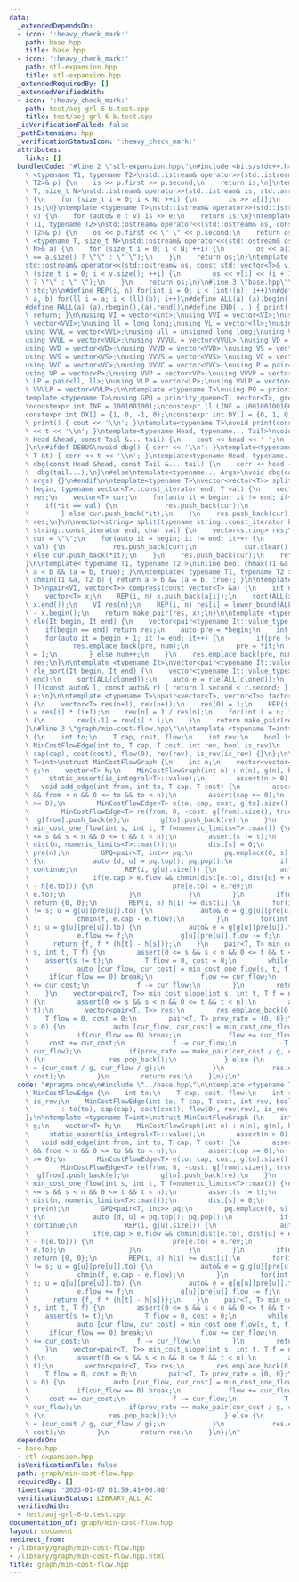 ```yaml
---
data:
  _extendedDependsOn:
  - icon: ':heavy_check_mark:'
    path: base.hpp
    title: base.hpp
  - icon: ':heavy_check_mark:'
    path: stl-expansion.hpp
    title: stl-expansion.hpp
  _extendedRequiredBy: []
  _extendedVerifiedWith:
  - icon: ':heavy_check_mark:'
    path: test/aoj-grl-6-b.test.cpp
    title: test/aoj-grl-6-b.test.cpp
  _isVerificationFailed: false
  _pathExtension: hpp
  _verificationStatusIcon: ':heavy_check_mark:'
  attributes:
    links: []
  bundledCode: "#line 2 \"stl-expansion.hpp\"\n#include <bits/stdc++.h>\n\ntemplate\
    \ <typename T1, typename T2>\nstd::istream& operator>>(std::istream& is, std::pair<T1,\
    \ T2>& p) {\n    is >> p.first >> p.second;\n    return is;\n}\ntemplate <typename\
    \ T, size_t N>\nstd::istream& operator>>(std::istream& is, std::array<T, N>& a)\
    \ {\n    for (size_t i = 0; i < N; ++i) {\n        is >> a[i];\n    }\n    return\
    \ is;\n}\ntemplate <typename T>\nstd::istream& operator>>(std::istream& is, std::vector<T>&\
    \ v) {\n    for (auto& e : v) is >> e;\n    return is;\n}\ntemplate <typename\
    \ T1, typename T2>\nstd::ostream& operator<<(std::ostream& os, const std::pair<T1,\
    \ T2>& p) {\n    os << p.first << \" \" << p.second;\n    return os;\n}\ntemplate\
    \ <typename T, size_t N>\nstd::ostream& operator<<(std::ostream& os, const std::array<T,\
    \ N>& a) {\n    for (size_t i = 0; i < N; ++i) {\n        os << a[i] << (i + 1\
    \ == a.size() ? \"\" : \" \");\n    }\n    return os;\n}\ntemplate <typename T>\n\
    std::ostream& operator<<(std::ostream& os, const std::vector<T>& v) {\n    for\
    \ (size_t i = 0; i < v.size(); ++i) {\n        os << v[i] << (i + 1 == v.size()\
    \ ? \"\" : \" \");\n    }\n    return os;\n}\n#line 3 \"base.hpp\"\nusing namespace\
    \ std;\n\n#define REP(i, n) for(int i = 0; i < (int)(n); i++)\n#define FOR(i,\
    \ a, b) for(ll i = a; i < (ll)(b); i++)\n#define ALL(a) (a).begin(),(a).end()\n\
    #define RALL(a) (a).rbegin(),(a).rend()\n#define END(...) { print(__VA_ARGS__);\
    \ return; }\n\nusing VI = vector<int>;\nusing VVI = vector<VI>;\nusing VVVI =\
    \ vector<VVI>;\nusing ll = long long;\nusing VL = vector<ll>;\nusing VVL = vector<VL>;\n\
    using VVVL = vector<VVL>;\nusing ull = unsigned long long;\nusing VUL = vector<ull>;\n\
    using VVUL = vector<VUL>;\nusing VVVUL = vector<VVUL>;\nusing VD = vector<double>;\n\
    using VVD = vector<VD>;\nusing VVVD = vector<VVD>;\nusing VS = vector<string>;\n\
    using VVS = vector<VS>;\nusing VVVS = vector<VVS>;\nusing VC = vector<char>;\n\
    using VVC = vector<VC>;\nusing VVVC = vector<VVC>;\nusing P = pair<int, int>;\n\
    using VP = vector<P>;\nusing VVP = vector<VP>;\nusing VVVP = vector<VVP>;\nusing\
    \ LP = pair<ll, ll>;\nusing VLP = vector<LP>;\nusing VVLP = vector<VLP>;\nusing\
    \ VVVLP = vector<VVLP>;\n\ntemplate <typename T>\nusing PQ = priority_queue<T>;\n\
    template <typename T>\nusing GPQ = priority_queue<T, vector<T>, greater<T>>;\n\
    \nconstexpr int INF = 1001001001;\nconstexpr ll LINF = 1001001001001001001ll;\n\
    constexpr int DX[] = {1, 0, -1, 0};\nconstexpr int DY[] = {0, 1, 0, -1};\n\nvoid\
    \ print() { cout << '\\n'; }\ntemplate<typename T>\nvoid print(const T &t) { cout\
    \ << t << '\\n'; }\ntemplate<typename Head, typename... Tail>\nvoid print(const\
    \ Head &head, const Tail &... tail) {\n    cout << head << ' ';\n    print(tail...);\n\
    }\n\n#ifdef DEBUG\nvoid dbg() { cerr << '\\n'; }\ntemplate<typename T>\nvoid dbg(const\
    \ T &t) { cerr << t << '\\n'; }\ntemplate<typename Head, typename... Tail>\nvoid\
    \ dbg(const Head &head, const Tail &... tail) {\n    cerr << head << ' ';\n  \
    \  dbg(tail...);\n}\n#else\ntemplate<typename... Args>\nvoid dbg(const Args &...\
    \ args) {}\n#endif\n\ntemplate<typename T>\nvector<vector<T>> split(typename vector<T>::const_iterator\
    \ begin, typename vector<T>::const_iterator end, T val) {\n    vector<vector<T>>\
    \ res;\n    vector<T> cur;\n    for(auto it = begin; it != end; it++) {\n    \
    \    if(*it == val) {\n            res.push_back(cur);\n            cur.clear();\n\
    \        } else cur.push_back(*it);\n    }\n    res.push_back(cur);\n    return\
    \ res;\n}\n\nvector<string> split(typename string::const_iterator begin, typename\
    \ string::const_iterator end, char val) {\n    vector<string> res;\n    string\
    \ cur = \"\";\n    for(auto it = begin; it != end; it++) {\n        if(*it ==\
    \ val) {\n            res.push_back(cur);\n            cur.clear();\n        }\
    \ else cur.push_back(*it);\n    }\n    res.push_back(cur);\n    return res;\n\
    }\n\ntemplate< typename T1, typename T2 >\ninline bool chmax(T1 &a, T2 b) { return\
    \ a < b && (a = b, true); }\n\ntemplate< typename T1, typename T2 >\ninline bool\
    \ chmin(T1 &a, T2 b) { return a > b && (a = b, true); }\n\ntemplate <typename\
    \ T>\npair<VI, vector<T>> compress(const vector<T> &a) {\n    int n = a.size();\n\
    \    vector<T> x;\n    REP(i, n) x.push_back(a[i]);\n    sort(ALL(x)); x.erase(unique(ALL(x)),\
    \ x.end());\n    VI res(n);\n    REP(i, n) res[i] = lower_bound(ALL(x), a[i])\
    \ - x.begin();\n    return make_pair(res, x);\n}\n\ntemplate <typename It>\nauto\
    \ rle(It begin, It end) {\n    vector<pair<typename It::value_type, int>> res;\n\
    \    if(begin == end) return res;\n    auto pre = *begin;\n    int num = 1;\n\
    \    for(auto it = begin + 1; it != end; it++) {\n        if(pre != *it) {\n \
    \           res.emplace_back(pre, num);\n            pre = *it;\n            num\
    \ = 1;\n        } else num++;\n    }\n    res.emplace_back(pre, num);\n    return\
    \ res;\n}\n\ntemplate <typename It>\nvector<pair<typename It::value_type, int>>\
    \ rle_sort(It begin, It end) {\n    vector<typename It::value_type> cloned(begin,\
    \ end);\n    sort(ALL(cloned));\n    auto e = rle(ALL(cloned));\n    sort(ALL(e),\
    \ [](const auto& l, const auto& r) { return l.second < r.second; });\n    return\
    \ e;\n}\n\ntemplate <typename T>\npair<vector<T>, vector<T>> factorial(int n)\
    \ {\n    vector<T> res(n+1), rev(n+1);\n    res[0] = 1;\n    REP(i, n) res[i+1]\
    \ = res[i] * (i+1);\n    rev[n] = 1 / res[n];\n    for(int i = n; i > 0; i--)\
    \ {\n        rev[i-1] = rev[i] * i;\n    }\n    return make_pair(res, rev);\n\
    }\n#line 3 \"graph/min-cost-flow.hpp\"\n\ntemplate <typename T=int>\nstruct MinCostFlowEdge\
    \ {\n    int to;\n    T cap, cost, flow;\n    int rev;\n    bool is_rev;\n   \
    \ MinCostFlowEdge(int to, T cap, T cost, int rev, bool is_rev)\n        : to(to),\
    \ cap(cap), cost(cost), flow(0), rev(rev), is_rev(is_rev) {}\n};\n\ntemplate <typename\
    \ T=int>\nstruct MinCostFlowGraph {\n    int n;\n    vector<vector<MinCostFlowEdge<T>>>\
    \ g;\n    vector<T> h;\n    MinCostFlowGraph(int n) : n(n), g(n), h(n) {\n   \
    \     static_assert(is_integral<T>::value);\n        assert(n > 0);\n    }\n \
    \   void add_edge(int from, int to, T cap, T cost) {\n        assert(0 <= from\
    \ && from < n && 0 <= to && to < n);\n        assert(cap >= 0);\n        assert(cost\
    \ >= 0);\n        MinCostFlowEdge<T> e(to, cap, cost, g[to].size(), false);\n\
    \        MinCostFlowEdge<T> re(from, 0, -cost, g[from].size(), true);\n      \
    \  g[from].push_back(e);\n        g[to].push_back(re);\n    }\n    pair<T, T>\
    \ min_cost_one_flow(int s, int t, T f=numeric_limits<T>::max()) {\n        assert(0\
    \ <= s && s < n && 0 <= t && t < n);\n        assert(s != t);\n        vector<T>\
    \ dist(n, numeric_limits<T>::max());\n        dist[s] = 0;\n        vector<int>\
    \ pre(n);\n        GPQ<pair<T, int>> pq;\n        pq.emplace(0, s);\n        while(!pq.empty())\
    \ {\n            auto [d, u] = pq.top(); pq.pop();\n            if(dist[u] < d)\
    \ continue;\n            REP(i, g[u].size()) {\n                auto& e = g[u][i];\n\
    \                if(e.cap > e.flow && chmin(dist[e.to], dist[u] + e.cost + h[u]\
    \ - h[e.to])) {\n                    pre[e.to] = e.rev;\n                    pq.emplace(dist[e.to],\
    \ e.to);\n                }\n            }\n        }\n        if(dist[t] == numeric_limits<T>::max())\
    \ return {0, 0};\n        REP(i, n) h[i] += dist[i];\n        for(int u = t; u\
    \ != s; u = g[u][pre[u]].to) {\n            auto& e = g[g[u][pre[u]].to][g[u][pre[u]].rev];\n\
    \            chmin(f, e.cap - e.flow);\n        }\n        for(int u = t; u !=\
    \ s; u = g[u][pre[u]].to) {\n            auto& e = g[g[u][pre[u]].to][g[u][pre[u]].rev];\n\
    \            e.flow += f;\n            g[u][pre[u]].flow -= f;\n        }\n  \
    \      return {f, f * (h[t] - h[s])};\n    }\n    pair<T, T> min_cost_flow(int\
    \ s, int t, T f) {\n        assert(0 <= s && s < n && 0 <= t && t < n);\n    \
    \    assert(s != t);\n        T flow = 0, cost = 0;\n        while(f > 0) {\n\
    \            auto [cur_flow, cur_cost] = min_cost_one_flow(s, t, f);\n       \
    \     if(cur_flow == 0) break;\n            flow += cur_flow;\n            cost\
    \ += cur_cost;\n            f -= cur_flow;\n        }\n        return {flow, cost};\n\
    \    }\n    vector<pair<T, T>> min_cost_slope(int s, int t, T f = numeric_limits<T>::max())\
    \ {\n        assert(0 <= s && s < n && 0 <= t && t < n);\n        assert(s !=\
    \ t);\n        vector<pair<T, T>> res;\n        res.emplace_back(0, 0);\n    \
    \    T flow = 0, cost = 0;\n        pair<T, T> prev_rate = {0, 0};\n        while(f\
    \ > 0) {\n            auto [cur_flow, cur_cost] = min_cost_one_flow(s, t, f);\n\
    \            if(cur_flow == 0) break;\n            flow += cur_flow;\n       \
    \     cost += cur_cost;\n            f -= cur_flow;\n            T g = gcd(cur_cost,\
    \ cur_flow);\n            if(prev_rate == make_pair(cur_cost / g, cur_flow / g))\
    \ {\n                res.pop_back();\n            } else {\n                prev_rate\
    \ = {cur_cost / g, cur_flow / g};\n            }\n            res.emplace_back(flow,\
    \ cost);\n        }\n        return res;\n    }\n};\n"
  code: "#pragma once\n#include \"../base.hpp\"\n\ntemplate <typename T=int>\nstruct\
    \ MinCostFlowEdge {\n    int to;\n    T cap, cost, flow;\n    int rev;\n    bool\
    \ is_rev;\n    MinCostFlowEdge(int to, T cap, T cost, int rev, bool is_rev)\n\
    \        : to(to), cap(cap), cost(cost), flow(0), rev(rev), is_rev(is_rev) {}\n\
    };\n\ntemplate <typename T=int>\nstruct MinCostFlowGraph {\n    int n;\n    vector<vector<MinCostFlowEdge<T>>>\
    \ g;\n    vector<T> h;\n    MinCostFlowGraph(int n) : n(n), g(n), h(n) {\n   \
    \     static_assert(is_integral<T>::value);\n        assert(n > 0);\n    }\n \
    \   void add_edge(int from, int to, T cap, T cost) {\n        assert(0 <= from\
    \ && from < n && 0 <= to && to < n);\n        assert(cap >= 0);\n        assert(cost\
    \ >= 0);\n        MinCostFlowEdge<T> e(to, cap, cost, g[to].size(), false);\n\
    \        MinCostFlowEdge<T> re(from, 0, -cost, g[from].size(), true);\n      \
    \  g[from].push_back(e);\n        g[to].push_back(re);\n    }\n    pair<T, T>\
    \ min_cost_one_flow(int s, int t, T f=numeric_limits<T>::max()) {\n        assert(0\
    \ <= s && s < n && 0 <= t && t < n);\n        assert(s != t);\n        vector<T>\
    \ dist(n, numeric_limits<T>::max());\n        dist[s] = 0;\n        vector<int>\
    \ pre(n);\n        GPQ<pair<T, int>> pq;\n        pq.emplace(0, s);\n        while(!pq.empty())\
    \ {\n            auto [d, u] = pq.top(); pq.pop();\n            if(dist[u] < d)\
    \ continue;\n            REP(i, g[u].size()) {\n                auto& e = g[u][i];\n\
    \                if(e.cap > e.flow && chmin(dist[e.to], dist[u] + e.cost + h[u]\
    \ - h[e.to])) {\n                    pre[e.to] = e.rev;\n                    pq.emplace(dist[e.to],\
    \ e.to);\n                }\n            }\n        }\n        if(dist[t] == numeric_limits<T>::max())\
    \ return {0, 0};\n        REP(i, n) h[i] += dist[i];\n        for(int u = t; u\
    \ != s; u = g[u][pre[u]].to) {\n            auto& e = g[g[u][pre[u]].to][g[u][pre[u]].rev];\n\
    \            chmin(f, e.cap - e.flow);\n        }\n        for(int u = t; u !=\
    \ s; u = g[u][pre[u]].to) {\n            auto& e = g[g[u][pre[u]].to][g[u][pre[u]].rev];\n\
    \            e.flow += f;\n            g[u][pre[u]].flow -= f;\n        }\n  \
    \      return {f, f * (h[t] - h[s])};\n    }\n    pair<T, T> min_cost_flow(int\
    \ s, int t, T f) {\n        assert(0 <= s && s < n && 0 <= t && t < n);\n    \
    \    assert(s != t);\n        T flow = 0, cost = 0;\n        while(f > 0) {\n\
    \            auto [cur_flow, cur_cost] = min_cost_one_flow(s, t, f);\n       \
    \     if(cur_flow == 0) break;\n            flow += cur_flow;\n            cost\
    \ += cur_cost;\n            f -= cur_flow;\n        }\n        return {flow, cost};\n\
    \    }\n    vector<pair<T, T>> min_cost_slope(int s, int t, T f = numeric_limits<T>::max())\
    \ {\n        assert(0 <= s && s < n && 0 <= t && t < n);\n        assert(s !=\
    \ t);\n        vector<pair<T, T>> res;\n        res.emplace_back(0, 0);\n    \
    \    T flow = 0, cost = 0;\n        pair<T, T> prev_rate = {0, 0};\n        while(f\
    \ > 0) {\n            auto [cur_flow, cur_cost] = min_cost_one_flow(s, t, f);\n\
    \            if(cur_flow == 0) break;\n            flow += cur_flow;\n       \
    \     cost += cur_cost;\n            f -= cur_flow;\n            T g = gcd(cur_cost,\
    \ cur_flow);\n            if(prev_rate == make_pair(cur_cost / g, cur_flow / g))\
    \ {\n                res.pop_back();\n            } else {\n                prev_rate\
    \ = {cur_cost / g, cur_flow / g};\n            }\n            res.emplace_back(flow,\
    \ cost);\n        }\n        return res;\n    }\n};\n"
  dependsOn:
  - base.hpp
  - stl-expansion.hpp
  isVerificationFile: false
  path: graph/min-cost-flow.hpp
  requiredBy: []
  timestamp: '2023-01-07 01:59:41+00:00'
  verificationStatus: LIBRARY_ALL_AC
  verifiedWith:
  - test/aoj-grl-6-b.test.cpp
documentation_of: graph/min-cost-flow.hpp
layout: document
redirect_from:
- /library/graph/min-cost-flow.hpp
- /library/graph/min-cost-flow.hpp.html
title: graph/min-cost-flow.hpp
---
```

